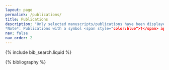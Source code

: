 ```yaml
---
layout: page
permalink: /publications/
title: Publications
description: "Only selected manuscripts/publications have been displayed here. For a list of all acknowledged works that I have participated in, please check my Google Scholar/dblp profile(s). 
*Note*: Publications with a symbol <span style="color:blue">†</span> appended to the immediate right of my name indicate my first (co-)authorship therein."
nav: false
nav_order: 2
---
```


<!-- _pages/publications.md -->

<!-- Bibsearch Feature -->

{% include bib_search.liquid %}

<div class="publications">

{% bibliography %}

</div>
